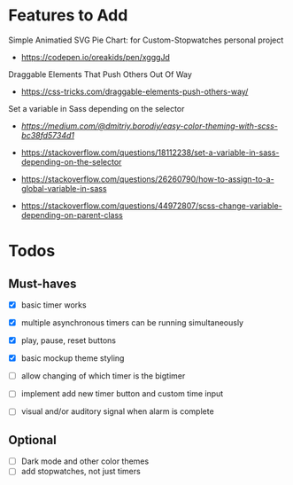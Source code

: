 

# Features to Add

Simple Animatied SVG Pie Chart: for Custom-Stopwatches personal project
- https://codepen.io/oreakids/pen/xgggJd

Draggable Elements That Push Others Out Of Way
- https://css-tricks.com/draggable-elements-push-others-way/

Set a variable in Sass depending on the selector
- *https://medium.com/@dmitriy.borodiy/easy-color-theming-with-scss-bc38fd5734d1*

- https://stackoverflow.com/questions/18112238/set-a-variable-in-sass-depending-on-the-selector
- https://stackoverflow.com/questions/26260790/how-to-assign-to-a-global-variable-in-sass
- https://stackoverflow.com/questions/44972807/scss-change-variable-depending-on-parent-class


# Todos

## Must-haves
- [x] basic timer works
- [x] multiple asynchronous timers can be running simultaneously
- [x] play, pause, reset buttons
- [x] basic mockup theme styling
- [ ] allow changing of which timer is the bigtimer 
- [ ] implement add new timer button and custom time input
- [ ] visual and/or auditory signal when alarm is complete



## Optional
- [ ] Dark mode and other color themes
- [ ] add stopwatches, not just timers